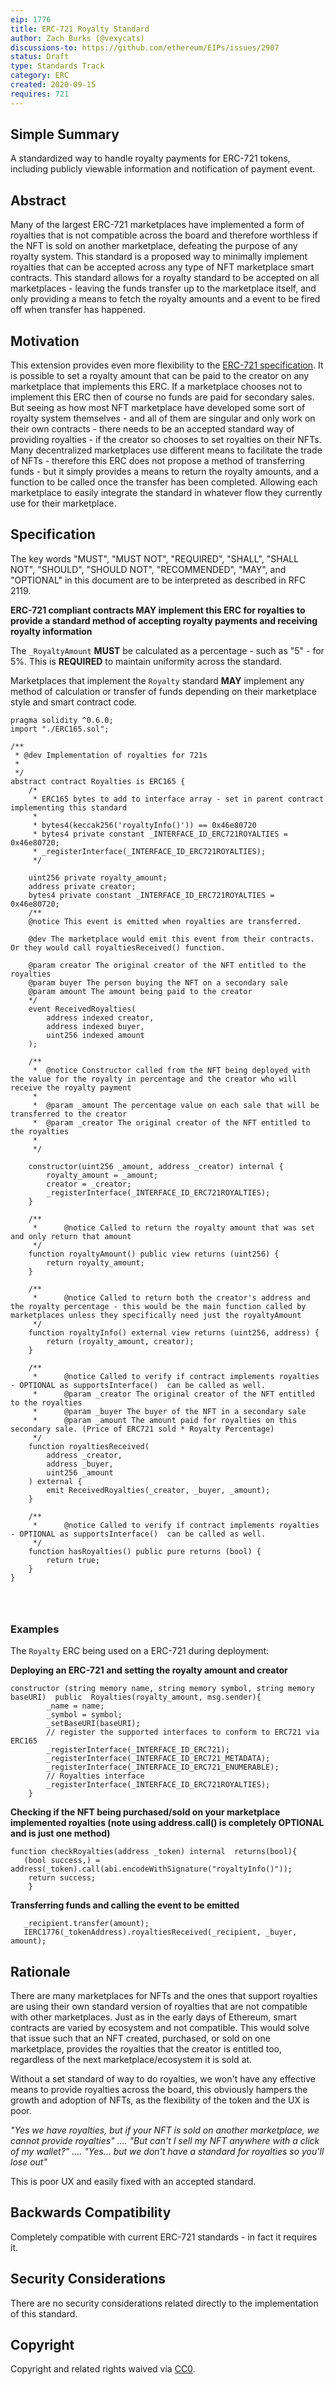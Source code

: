 ```yaml
---
eip: 1776
title: ERC-721 Royalty Standard
author: Zach Burks (@vexycats)
discussions-to: https://github.com/ethereum/EIPs/issues/2907
status: Draft
type: Standards Track
category: ERC
created: 2020-09-15
requires: 721
---
```


## Simple Summary

A standardized way to handle royalty payments for ERC-721 tokens, including publicly viewable information and notification of payment event.

## Abstract

Many of the largest ERC-721 marketplaces have implemented a form of royalties that is not compatible across the board and therefore worthless if the NFT is sold on another marketplace, defeating the purpose of any royalty system. This standard is a proposed way to minimally implement royalties that can be accepted across any type of NFT marketplace smart contracts. This standard allows for a royalty standard to be accepted on all marketplaces - leaving the funds transfer up to the marketplace itself, and only providing a means to fetch the royalty amounts and a event to be fired off when transfer has happened.  

## Motivation

This extension provides even more flexibility to the [ERC-721 specification](./eip-721.md). It is possible to set a royalty amount that can be paid to the creator on any marketplace that implements this ERC. If a marketplace chooses not to implement this ERC then of course no funds are paid for secondary sales. But seeing as how most NFT marketplace have developed some sort of royalty system themselves - and all of them are singular and only work on their own contracts - there needs to be an accepted standard way of providing royalties - if the creator so chooses to set royalties on their NFTs.
Many decentralized marketplaces use different means to facilitate the trade of NFTs - therefore this ERC does not propose a method of transferring funds - but it simply provides a means to return the royalty amounts, and a function to be called once the transfer has been completed. Allowing each marketplace to easily integrate the standard in whatever flow they currently use for their marketplace.


## Specification

The key words "MUST", "MUST NOT", "REQUIRED", "SHALL", "SHALL
NOT", "SHOULD", "SHOULD NOT", "RECOMMENDED", "MAY", and
"OPTIONAL" in this document are to be interpreted as described in
RFC 2119.

**ERC-721 compliant contracts MAY implement this ERC for royalties to provide a standard method of accepting royalty payments and receiving royalty information**

The `_RoyaltyAmount` **MUST** be calculated as a percentage - such as "5" - for 5%. This is **REQUIRED** to maintain uniformity across the standard. 

Marketplaces that implement the `Royalty` standard **MAY** implement any method of calculation or transfer of funds depending on their marketplace style and smart contract code. 

```solidity
pragma solidity ^0.6.0;
import "./ERC165.sol";

/**
 * @dev Implementation of royalties for 721s
 *
 */
abstract contract Royalties is ERC165 {
    /*
     * ERC165 bytes to add to interface array - set in parent contract implementing this standard
     *
     * bytes4(keccak256('royaltyInfo()')) == 0x46e80720
     * bytes4 private constant _INTERFACE_ID_ERC721ROYALTIES = 0x46e80720;
     * _registerInterface(_INTERFACE_ID_ERC721ROYALTIES);
     */

    uint256 private royalty_amount;
    address private creator;
    bytes4 private constant _INTERFACE_ID_ERC721ROYALTIES = 0x46e80720;
    /**
    @notice This event is emitted when royalties are transferred.

    @dev The marketplace would emit this event from their contracts. Or they would call royaltiesReceived() function.

    @param creator The original creator of the NFT entitled to the royalties
    @param buyer The person buying the NFT on a secondary sale
    @param amount The amount being paid to the creator
    */
    event ReceivedRoyalties(
        address indexed creator,
        address indexed buyer,
        uint256 indexed amount
    );

    /**
     *  @notice Constructor called from the NFT being deployed with the value for the royalty in percentage and the creator who will receive the royalty payment
     *
     *  @param _amount The percentage value on each sale that will be transferred to the creator
     *  @param _creator The original creator of the NFT entitled to the royalties
     *
     */

    constructor(uint256 _amount, address _creator) internal {
        royalty_amount = _amount;
        creator = _creator;
        _registerInterface(_INTERFACE_ID_ERC721ROYALTIES);
    }

    /**
     *      @notice Called to return the royalty amount that was set and only return that amount
     */
    function royaltyAmount() public view returns (uint256) {
        return royalty_amount;
    }

    /**
     *      @notice Called to return both the creator's address and the royalty percentage - this would be the main function called by marketplaces unless they specifically need just the royaltyAmount
     */
    function royaltyInfo() external view returns (uint256, address) {
        return (royalty_amount, creator);
    }

    /**
     *      @notice Called to verify if contract implements royalties - OPTIONAL as supportsInterface()  can be called as well.
     *      @param _creator The original creator of the NFT entitled to the royalties
     *      @param _buyer The buyer of the NFT in a secondary sale
     *      @param _amount The amount paid for royalties on this secondary sale. (Price of ERC721 sold * Royalty Percentage)
     */
    function royaltiesReceived(
        address _creator,
        address _buyer,
        uint256 _amount
    ) external {
        emit ReceivedRoyalties(_creator, _buyer, _amount);
    }

    /**
     *      @notice Called to verify if contract implements royalties - OPTIONAL as supportsInterface()  can be called as well.
     */
    function hasRoyalties() public pure returns (bool) {
        return true;
    }
}

  
  
```

### Examples

The `Royalty` ERC being used on a ERC-721 during deployment:

**Deploying an ERC-721 and setting the royalty amount and creator**

```   
constructor (string memory name, string memory symbol, string memory baseURI)  public  Royalties(royalty_amount, msg.sender){
        _name = name;
        _symbol = symbol;
        _setBaseURI(baseURI);
        // register the supported interfaces to conform to ERC721 via ERC165
        _registerInterface(_INTERFACE_ID_ERC721);
        _registerInterface(_INTERFACE_ID_ERC721_METADATA);
        _registerInterface(_INTERFACE_ID_ERC721_ENUMERABLE);
        // Royalties interface 
        _registerInterface(_INTERFACE_ID_ERC721ROYALTIES);
    }
```

**Checking if the NFT being purchased/sold on your marketplace implemented royalties (note using address.call() is completely **OPTIONAL** and is just one method)**

```  
function checkRoyalties(address _token) internal  returns(bool){
   (bool success,) = address(_token).call(abi.encodeWithSignature("royaltyInfo()"));
    return success;
    }
```

**Transferring funds and calling the event to be emitted**

``` 
   _recipient.transfer(amount);
   IERC1776(_tokenAddress).royaltiesReceived(_recipient, _buyer, amount);
```


## Rationale

There are many marketplaces for NFTs and the ones that support royalties are using their own standard version of royalties that are not compatible with other marketplaces. Just as in the early days of Ethereum, smart contracts are varied by ecosystem and not compatible. This would solve that issue such that an NFT created, purchased, or sold on one marketplace, provides the royalties that the creator is entitled too, regardless of the next marketplace/ecosystem it is sold at. 

Without a set standard of way to do royalties, we won't have any effective means to provide royalties across the board, this obviously hampers the growth and adoption of NFTs, as the flexibility of the token and the UX is poor. 

*"Yes we have royalties, but if your NFT is sold on another marketplace, we cannot provide royalties" .... "But can't I sell my NFT anywhere with a click of my wallet?" .... "Yes... but we don't have a standard for royalties so you'll lose out"*

This is poor UX and easily fixed with an accepted standard. 


## Backwards Compatibility

Completely compatible with current ERC-721 standards - in fact it requires it. 

## Security Considerations

There are no security considerations related directly to the implementation of this standard.

## Copyright

Copyright and related rights waived via [CC0](https://creativecommons.org/publicdomain/zero/1.0/).
